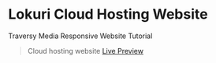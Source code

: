 # Lokuri Cloud Hosting Website

Traversy Media Responsive Website Tutorial

> Cloud hosting website [Live Preview](https://cloudhost-lokuri.netlify.app/)
